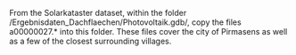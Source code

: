 From the Solarkataster dataset, within the folder /Ergebnisdaten_Dachflaechen/Photovoltaik.gdb/, copy the files
a00000027.*
into this folder. These files cover the city of Pirmasens as well as a few of the closest surrounding villages.
